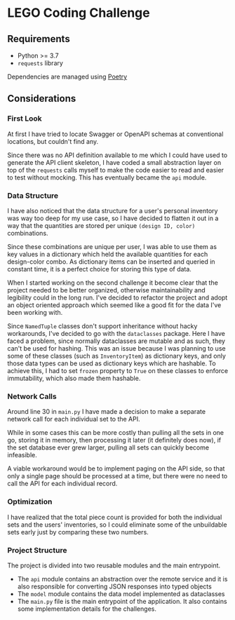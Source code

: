 # LEGO Coding Challenge

## Requirements
* Python >= 3.7
* `requests` library

Dependencies are managed using [Poetry](https://python-poetry.org/)

## Considerations

### First Look
At first I have tried to locate Swagger or OpenAPI schemas at conventional locations, but couldn't find any.

Since there was no API definition available to me which I could have used to generate the API client skeleton, I have coded a small abstraction layer on top of the `requests` calls myself to make the code easier to read and easier to test without mocking. This has eventually became the `api` module.

### Data Structure
I have also noticed that the data structure for a user's personal inventory was way too deep for my use case, so I have decided to flatten it out in a way that the quantities are stored per unique `(design ID, color)` combinations. 

Since these combinations are unique per user, I was able to use them as key values in a dictionary which held the available quantities for each design-color combo. As dictionary items can be inserted and queried in constant time, it is a perfect choice for storing this type of data.

When I started working on the second challenge it become clear that the project needed to be better organized, otherwise maintainability and legibility could in the long run. I've decided to refactor the project and adopt an object oriented approach which seemed like a good fit for the data I've been working with.

Since `NamedTuple` classes don't support inheritance without hacky workarounds, I've decided to go with the `dataclasses` package. Here I have faced a problem, since normally dataclasses are mutable and as such, they can't be used for hashing. This was an issue because I was planning to use some of these classes (such as `InventoryItem`) as dictionary keys, and only those data types can be used as dictionary keys which are hashable. To achieve this, I had to set `frozen` property to `True` on these classes to enforce immutability, which also made them hashable.

### Network Calls
Around line 30 in `main.py` I have made a decision to make a separate network call for each individual set to the API.

While in some cases this can be more costly than pulling all the sets in one go, storing it in memory, then processing it later (it definitely does now), if the set database ever grew larger, pulling all sets can quickly become infeasible.

A viable workaround would be to implement paging on the API side, so that only a single page should be processed at a time, but there were no need to call the API for each individual record.

### Optimization
I have realized that the total piece count is provided for both the individual sets and the users' inventories, so I could eliminate some of the unbuildable sets early just by comparing these two numbers.

### Project Structure
The project is divided into two reusable modules and the main entrypoint.

* The `api` module contains an abstraction over the remote service and it is also responsible for converting JSON responses into typed objects
* The `model` module contains the data model implemented as dataclasses
* The `main.py` file is the main entrypoint of the application. It also contains some implementation details for the challenges.
